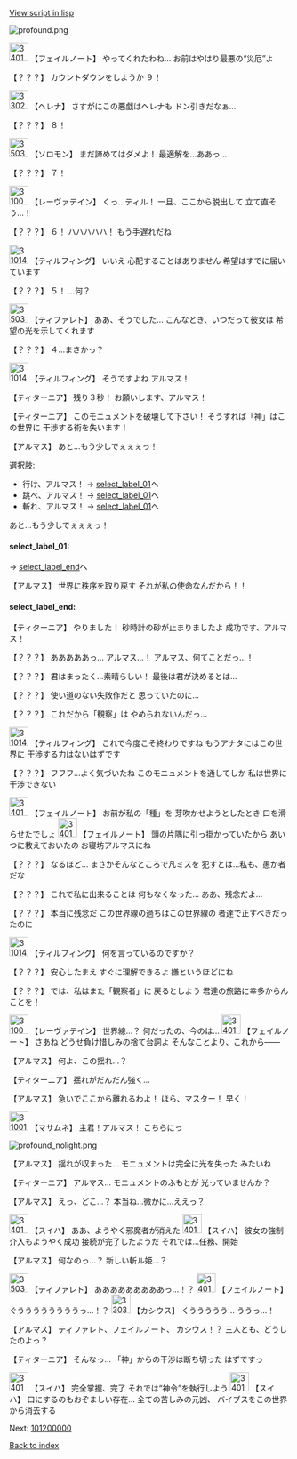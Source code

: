 [View script in lisp](../scripts/101105060.txt)

![profound.png](../images/backgrounds/profound.png)

<img src="../images/units/3401911.png" alt="3401911.png" height="34"/>
【フェイルノート】
やってくれたわね…
お前はやはり最悪の“災厄”よ

【？？？】
カウントダウンをしようか
９！

<img src="../images/units/3302811.png" alt="3302811.png" height="34"/>
【ヘレナ】
さすがにこの悪戯はヘレナも
ドン引きだなぁ…

【？？？】
８！

<img src="../images/units/3503111.png" alt="3503111.png" height="34"/>
【ソロモン】
まだ諦めてはダメよ！
最適解を…ああっ…

【？？？】
７！

<img src="../images/units/3100211.png" alt="3100211.png" height="34"/>
【レーヴァテイン】
くっ…ティル！
一旦、ここから脱出して
立て直そう…！

【？？？】
６！
ハハハハハ！
もう手遅れだね

<img src="../images/units/3101411.png" alt="3101411.png" height="34"/>
【ティルフィング】
いいえ
心配することはありません
希望はすでに届いています

【？？？】
５！
…何？

<img src="../images/units/3503211.png" alt="3503211.png" height="34"/>
【ティファレト】
ああ、そうでした…
こんなとき、いつだって彼女は
希望の光を示してくれます

【？？？】
４…まさかっ？

<img src="../images/units/3101411.png" alt="3101411.png" height="34"/>
【ティルフィング】
そうですよね
アルマス！

【ティターニア】
残り３秒！
お願いします、アルマス！

【ティターニア】
このモニュメントを破壊して下さい！
そうすれば「神」はこの世界に
干渉する術を失います！

【アルマス】
あと…もう少しでぇぇぇっ！

選択肢:
- 行け、アルマス！ → [select_label_01](#select_label_01)へ
- 跳べ、アルマス！ → [select_label_01](#select_label_01)へ
- 斬れ、アルマス！ → [select_label_01](#select_label_01)へ


あと…もう少しでぇぇぇっ！

#### select_label_01:
 → [select_label_end](#select_label_end)へ

【アルマス】
世界に秩序を取り戻す
それが私の使命なんだから！！

#### select_label_end:

【ティターニア】
やりました！
砂時計の砂が止まりましたよ
成功です、アルマス！

【？？？】
あああああっ…
アルマス…！
アルマス、何てことだっ…！

【？？？】
君はまったく…素晴らしい！
最後は君が決めるとは…

【？？？】
使い道のない失敗作だと
思っていたのに…

【？？？】
これだから「観察」は
やめられないんだっ…

<img src="../images/units/3101411.png" alt="3101411.png" height="34"/>
【ティルフィング】
これで今度こそ終わりですね
もうアナタにはこの世界に
干渉する力はないはずです

【？？？】
フフフ…よく気づいたね
このモニュメントを通してしか
私は世界に干渉できない

<img src="../images/units/3401911.png" alt="3401911.png" height="34"/>
【フェイルノート】
お前が私の「種」を
芽吹かせようとしたとき
口を滑らせたでしょ

<img src="../images/units/3401911.png" alt="3401911.png" height="34"/>
【フェイルノート】
頭の片隅に引っ掛かっていたから
あいつに教えておいたの
お寝坊アルマスにね

【？？？】
なるほど…
まさかそんなところで凡ミスを
犯すとは…私も、愚か者だな

【？？？】
これで私に出来ることは
何もなくなった…
ああ、残念だよ…

【？？？】
本当に残念だ
この世界線の過ちはこの世界線の
者達で正すべきだったのに

<img src="../images/units/3101411.png" alt="3101411.png" height="34"/>
【ティルフィング】
何を言っているのですか？

【？？？】
安心したまえ
すぐに理解できるよ
嫌というほどにね

【？？？】
では、私はまた「観察者」に
戻るとしよう
君達の旅路に幸多からんことを！

<img src="../images/units/3100211.png" alt="3100211.png" height="34"/>
【レーヴァテイン】
世界線…？
何だったの、今のは…

<img src="../images/units/3401911.png" alt="3401911.png" height="34"/>
【フェイルノート】
さあね
どうせ負け惜しみの捨て台詞よ
そんなことより、これから――

【アルマス】
何よ、この揺れ…？

【ティターニア】
揺れがだんだん強く…

【アルマス】
急いでここから離れるわよ！
ほら、マスター！
早く！

<img src="../images/units/3100111.png" alt="3100111.png" height="34"/>
【マサムネ】
主君！アルマス！
こちらにっ

![profound_nolight.png](../images/backgrounds/profound_nolight.png)

【アルマス】
揺れが収まった…
モニュメントは完全に光を失った
みたいね

【ティターニア】
アルマス…
モニュメントのふもとが
光っていませんか？

【アルマス】
えっ、どこ…？
本当ね…微かに…ええっ？

<img src="../images/units/3401719.png" alt="3401719.png" height="34"/>
【スイハ】
ああ、ようやく邪魔者が消えた

<img src="../images/units/3401719.png" alt="3401719.png" height="34"/>
【スイハ】
彼女の強制介入もようやく成功
接続が完了したようだ
それでは…任務、開始

【アルマス】
何なのっ…？
新しい斬ル姫…？

<img src="../images/units/3503211.png" alt="3503211.png" height="34"/>
【ティファレト】
あああああああああっ…！？

<img src="../images/units/3401911.png" alt="3401911.png" height="34"/>
【フェイルノート】
ぐううううううううっ…！？

<img src="../images/units/3303111.png" alt="3303111.png" height="34"/>
【カシウス】
くううううう…
ううっ…！

【アルマス】
ティファレト、フェイルノート、
カシウス！？
三人とも、どうしたのよっ？

【ティターニア】
そんなっ…
「神」からの干渉は断ち切った
はずですっ

<img src="../images/units/3401719.png" alt="3401719.png" height="34"/>
【スイハ】
完全掌握、完了
それでは“神令”を執行しよう

<img src="../images/units/3401719.png" alt="3401719.png" height="34"/>
【スイハ】
口にするのもおぞましい存在…
全ての苦しみの元凶、
バイブスをこの世界から消去する

Next: [101200000](101200000.md)

[Back to index](index.md)
